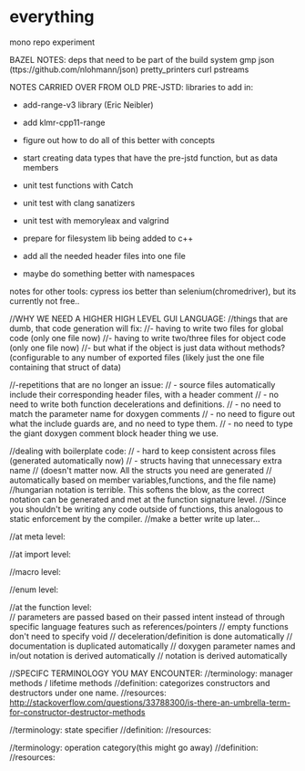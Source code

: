 # everything
mono repo experiment


BAZEL NOTES:
deps that need to be part of the build system
gmp
json (ttps://github.com/nlohmann/json)
pretty_printers
curl
pstreams

NOTES CARRIED OVER FROM OLD PRE-JSTD:
libraries to add in:
- add-range-v3 library (Eric Neibler)
- add klmr-cpp11-range

- figure out how to do all of this better with concepts
- start creating data types that have the pre-jstd function, but as data members

- unit test functions with Catch
- unit test with clang sanatizers
- unit test with memoryleax and valgrind

- prepare for filesystem lib being added to c++

- add all the needed header files into one file
- maybe do something better with namespaces



notes for other tools:
cypress ios better than selenium(chromedriver),
but its currently not free..

//WHY WE NEED A HIGHER HIGH LEVEL GUI LANGUAGE:
//things that are dumb, that code generation will fix:
//- having to write two files for global code (only one file now)
//- having to write two/three files for object code (only one file now)
//- but what if the object is just data without methods? (configurable to any number of exported files (likely just the one file containing that struct of data)

//-repetitions that are no longer an issue:
// - source files automatically include their corresponding header files, with a header comment
// - no need to write both function decelerations and definitions.
// - no need to match the parameter name for doxygen comments
// - no need to figure out what the include guards are, and no need to type them.
// - no need to type the giant doxygen comment block header thing we use.

//dealing with boilerplate code:
//  - hard to keep consistent across files (generated automatically now)
//  - structs having that unnecessary extra name
//    (doesn't matter now.  All the structs you need are generated 
//    automatically based on member variables,functions, and the file name)
//hungarian notation is terrible.  This softens the blow, as the correct notation can be generated and met at the function signature level.
//Since you shouldn't be writing any code outside of functions, this analogous to static enforcement by the compiler.
//make a better write up later...

//at meta level:

//at import level:

//macro level:

//enum level:




//at the function level:  
// parameters are passed based on their passed intent instead of through specific language features such as references/pointers
// empty functions don't need to specify void
// deceleration/definition is done automatically
// documentation is duplicated automatically
// doxygen parameter names and in/out notation is derived automatically
// notation is derived automatically




//SPECIFC TERMINOLOGY YOU MAY ENCOUNTER:
//terminology: manager methods / lifetime methods
//definition: categorizes constructors and destructors under one name.
//resources: http://stackoverflow.com/questions/33788300/is-there-an-umbrella-term-for-constructor-destructor-methods

//terminology: state specifier
//definition: 
//resources: 

//terminology: operation category(this might go away)
//definition: 
//resources: 
